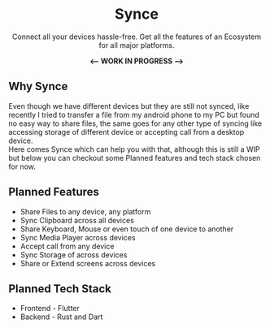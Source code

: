 <h1 align="center">Synce</h1>
<p align="center">
Connect all your devices hassle-free. Get all the features of an Ecosystem for all major platforms.
</p>
<p align="center"><b>
<-- WORK IN PROGRESS -->
</b></p>

## Why Synce
Even though we have different devices but they are still not synced, like recently I tried to transfer a file from my android phone to my PC but found no easy way to share files, the same goes for any other type of syncing like accessing storage of different device or accepting call from a desktop device.  
Here comes Synce which can help you with that, although this is still a WIP but below you can checkout some Planned features and tech stack chosen for now.

## Planned Features
- Share Files to any device, any platform
- Sync Clipboard across all devices
- Share Keyboard, Mouse or even touch of one device to another
- Sync Media Player across devices
- Accept call from any device
- Sync Storage of across devices
- Share or Extend screens across devices

## Planned Tech Stack
- Frontend - Flutter
- Backend  - Rust and Dart
